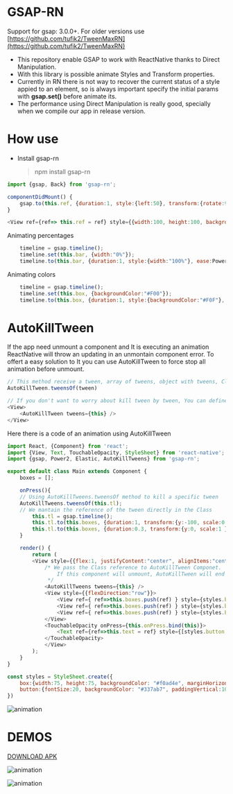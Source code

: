 

# GSAP-RN
Support for gsap: 3.0.0+. For older versions use [https://github.com/tufik2/TweenMaxRN](https://github.com/tufik2/TweenMaxRN)
- This repository enable GSAP to work with ReactNative thanks to Direct Manipulation.
- With this library is possible animate Styles and Transform properties.
- Currently in RN there is not way to recover the current status of a style appied to an element, so is always important specify the initial params with **gsap.set()** before animate its.
- The performance using Direct Manipulation is really good, specially when we compile our app in release version.

# How use
- Install gsap-rn
	> npm install gsap-rn

```javascript
import {gsap, Back} from 'gsap-rn';

componentDidMount() {  
    gsap.to(this.ref, {duration:1, style:{left:50}, transform:{rotate:90, scale:0.5}, 	ease:Back.easeInOut});  
}

<View ref={ref=> this.ref = ref} style={{width:100, height:100, backgroundColor:"#F00"}}></View>
```
Animating percentages
```javascript
	timeline = gsap.timeline();
	timeline.set(this.bar, {width:"0%"});
	timeline.to(this.bar, {duration:1, style:{width:"100%"}, ease:Power2.easeInOut});
```

Animating colors
```javascript
	timeline = gsap.timeline();
	timeline.set(this.box, {backgroundColor:"#F00"});
	timeline.to(this.box, {duration:1, style:{backgroundColor:"#F0F"}, ease:Power2.easeInOut});
```

# AutoKillTween
If the app need unmount a component and It is executing an animation ReactNative will throw an updating in an unmontain component error. To offert a easy solution to It you can use AutoKillTween to force stop all animation before unmount.

```javascript
// This method receive a tween, array of tweens, object with tweens, Class reference that contain all tweens references   
AutoKillTween.tweensOf(tween)

// If you don't want to worry about kill tween by tween, You can define AutoKillTween also like component and It will stop all animation automatically before unmount the component.
<View>
	<AutoKillTween tweens={this} />  
</View>
```

Here there is a code of an animation using AutoKillTween

```javascript
import React, {Component} from 'react';
import {View, Text, TouchableOpacity, StyleSheet} from 'react-native';
import {gsap, Power2, Elastic, AutoKillTweens} from 'gsap-rn';

export default class Main extends Component {
    boxes = [];

    onPress(){
	// Using AutoKillTweens.tweensOf method to kill a specific tween
	AutoKillTweens.tweensOf(this.tl);
	// We mantain the reference of the tween directly in the Class
        this.tl = gsap.timeline();
        this.tl.to(this.boxes, {duration:1, transform:{y:-100, scale:0.8}, ease:Power2.easeInOut, stagger: {amount: 0.3}});
        this.tl.to(this.boxes, {duration:0.3, transform:{y:0, scale:1 }, ease:Elastic.easeOut, stagger: {amount: 0.3}});
    }

    render() {
        return (
		<View style={{flex:1, justifyContent:"center", alignItems:"center"}}>
			/* We pass the Class reference to AutoKillTween Componet. 
				If this component will unmount, AutoKillTween will end all tween references directy linked to the Class.
			 */
			<AutoKillTweens tweens={this} />
			<View style={{flexDirection:"row"}}>
			    <View ref={ ref=>this.boxes.push(ref) } style={styles.box} />
			    <View ref={ ref=>this.boxes.push(ref) } style={styles.box} />
			    <View ref={ ref=>this.boxes.push(ref) } style={styles.box} />
			</View>
			<TouchableOpacity onPress={this.onPress.bind(this)}>
			    <Text ref={ref=>this.text = ref} style={[styles.button, {marginTop: 30}]} >Touch Me</Text>
			</TouchableOpacity>
		    </View>
        );
    }
}

const styles = StyleSheet.create({
    box:{width:75, height:75, backgroundColor: "#f0ad4e", marginHorizontal:5},
    button:{fontSize:20, backgroundColor: "#337ab7", paddingVertical:10, paddingHorizontal:20, color:"#FFF", borderRadius:5}
})
```
![animation](http://int-server-one.info/cloudbit/gsap-rn/gsap-rn-animation1.gif)


# DEMOS
[DOWNLOAD APK](http://int-server-one.info/cloudbit/gsap-rn/gsap-rn.apk)

![animation](http://int-server-one.info/cloudbit/gsap-rn/gsap-rn-animation2.gif)

![animation](http://int-server-one.info/cloudbit/gsap-rn/tweenmaxRN.gif)
